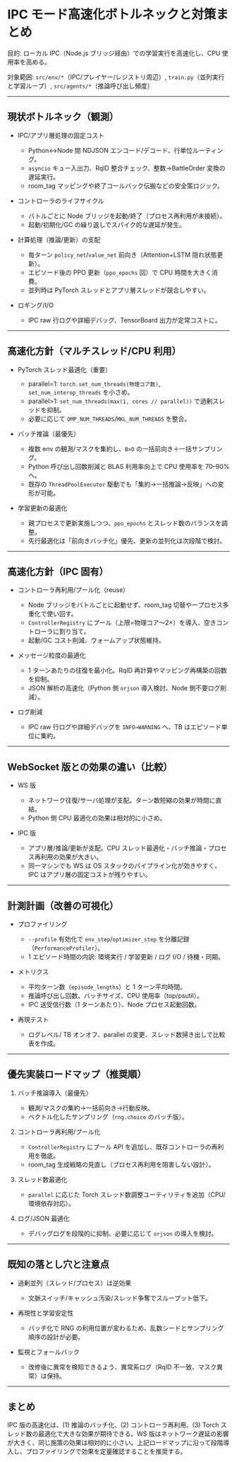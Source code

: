 # IPC モード高速化ボトルネックと対策まとめ

目的: ローカル IPC（Node.js ブリッジ経由）での学習実行を高速化し、CPU 使用率を高める。

対象範囲: `src/env/*`（IPC/プレイヤー/レジストリ周辺）, `train.py`（並列実行と学習ループ）, `src/agents/*`（推論呼び出し頻度）

---

## 現状ボトルネック（観測）

- IPC/アプリ層処理の固定コスト
  - Python↔Node 間 NDJSON エンコード/デコード、行単位ルーティング。
  - `asyncio` キュー入出力、RqID 整合チェック、整数→BattleOrder 変換の遅延実行。
  - room_tag マッピングや終了コールバック伝搬などの安全策ロジック。

- コントローラのライフサイクル
  - バトルごとに Node ブリッジを起動/終了（プロセス再利用が未接続）。
  - 起動/初期化/GC の繰り返しでスパイク的な遅延が発生。

- 計算処理（推論/更新）の支配
  - 毎ターン `policy_net`/`value_net` 前向き（Attention+LSTM 隠れ状態更新）。
  - エピソード後の PPO 更新（`ppo_epochs` 回）で CPU 時間を大きく消費。
  - 並列時は PyTorch スレッドとアプリ層スレッドが競合しやすい。

- ロギング/I/O
  - IPC raw 行ログや詳細デバッグ、TensorBoard 出力が定常コストに。

---

## 高速化方針（マルチスレッド/CPU 利用）

- PyTorch スレッド最適化（重要）
  - parallel=1: `torch.set_num_threads(物理コア数)`, `set_num_interop_threads` を小さめ。
  - parallel>1: `set_num_threads(max(1, cores // parallel))` で過剰スレッドを抑制。
  - 必要に応じて `OMP_NUM_THREADS`/`MKL_NUM_THREADS` を整合。

- バッチ推論（最優先）
  - 複数 env の観測/マスクを集約し、`B×D` の一括前向き＋一括サンプリング。
  - Python 呼び出し回数削減と BLAS 利用率向上で CPU 使用率を 70–90% へ。
  - 既存の `ThreadPoolExecutor` 駆動でも「集約→一括推論→反映」への変形が可能。

- 学習更新の最適化
  - 親プロセスで更新実施しつつ、`ppo_epochs` とスレッド数のバランスを調整。
  - 先行最適化は「前向きバッチ化」優先、更新の並列化は次段階で検討。

---

## 高速化方針（IPC 固有）

- コントローラ再利用/プール化（reuse）
  - Node ブリッジをバトルごとに起動せず、room_tag 切替や一プロセス多重化で使い回す。
  - `ControllerRegistry` にプール（上限=物理コア〜2×）を導入、空きコントローラに割り当て。
  - 起動/GC コスト削減、ウォームアップ状態維持。

- メッセージ粒度の最適化
  - 1 ターンあたりの往復を最小化。RqID 再計算やマッピング再構築の回数を抑制。
  - JSON 解析の高速化（Python 側 `orjson` 導入検討、Node 側不要ログ削減）。

- ログ削減
  - IPC raw 行ログや詳細デバッグを `INFO→WARNING` へ、TB はエピソード単位に集約。

---

## WebSocket 版との効果の違い（比較）

- WS 版
  - ネットワーク往復/サーバ処理が支配。ターン数短縮の効果が時間に直結。
  - Python 側 CPU 最適化の効果は相対的に小さめ。

- IPC 版
  - アプリ層/推論/更新が支配。CPU スレッド最適化・バッチ推論・プロセス再利用の効果が大きい。
  - 同一マシンでも WS は OS スタックのパイプライン化が効きやすく、IPC はアプリ層の固定コストが残りやすい。

---

## 計測計画（改善の可視化）

- プロファイリング
  - `--profile` 有効化で `env_step`/`optimizer_step` を分離記録（`PerformanceProfiler`）。
  - 1 エピソード時間の内訳: 環境実行 / 学習更新 / ログ I/O / 待機・同期。

- メトリクス
  - 平均ターン数（`episode_lengths`）と 1 ターン平均時間。
  - 推論呼び出し回数、バッチサイズ、CPU 使用率（top/psutil）。
  - IPC 送受信行数（1 ターンあたり）、Node プロセス起動回数。

- 再現テスト
  - ログレベル/ TB オンオフ、parallel の変更、スレッド数掃き出しで比較表を作成。

---

## 優先実装ロードマップ（推奨順）

1) バッチ推論導入（最優先）
   - 観測/マスクの集約→一括前向き→行動反映。
   - ベクトル化したサンプリング（`rng.choice` のバッチ版）。

2) コントローラ再利用/プール化
   - `ControllerRegistry` にプール API を追加し、既存コントローラの再利用を徹底。
   - room_tag 生成戦略の見直し（プロセス再利用を阻害しない設計）。

3) スレッド数最適化
   - `parallel` に応じた Torch スレッド数調整ユーティリティを追加（CPU/環境依存対応）。

4) ログ/JSON 最適化
   - デバッグログを段階的に抑制、必要に応じて `orjson` の導入を検討。

---

## 既知の落とし穴と注意点

- 過剰並列（スレッド/プロセス）は逆効果
  - 文脈スイッチ/キャッシュ汚染/スレッド争奪でスループット低下。

- 再現性と学習安定性
  - バッチ化で RNG の利用位置が変わるため、乱数シードとサンプリング順序の設計が必要。

- 監視とフォールバック
  - 改修後に異常を検知できるよう、異常系ログ（RqID 不一致、マスク異常）は保持。

---

## まとめ

IPC 版の高速化は、(1) 推論のバッチ化、(2) コントローラ再利用、(3) Torch スレッド数の最適化で大きな効果が期待できる。WS 版はネットワーク遅延の影響が大きく、同じ施策の効果は相対的に小さい。上記ロードマップに沿って段階導入し、プロファイリングで効果を定量確認することを推奨する。

